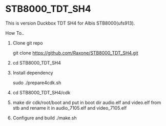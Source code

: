 # STB8000_TDT_SH4
This is version Duckbox TDT SH4 for Albis STB8000(ufs913).

How To..
1. Clone git repo

    git clone https://github.com/Raxone/STB8000_TDT_SH4.git

2. cd STB8000_TDT_SH4

3. Install dependency
    
    sudo ./prepare4cdk.sh 

4. cd STB8000_TDT_SH4/cdk

5. make dir cdk/root/boot and put in boot dir audio.elf and video.elf from stb and rename it in audio_7105.elf and video_7105.elf

6. Configure and build
    ./make.sh

